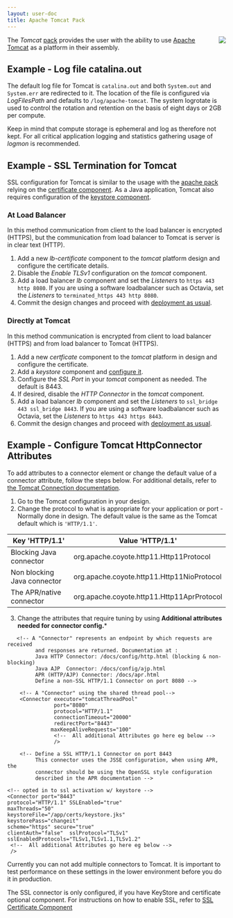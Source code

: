 ```yaml
---
layout: user-doc
title: Apache Tomcat Pack
---
```


<img src="/assets/img/logos/integrations/tomcat.png" align="right"/>

The _Tomcat_ [pack](./packs.html) provides the user with the ability to use
[Apache Tomcat](http://tomcat.apache.org/) as a platform in their assembly.


## Example -  Log file catalina.out

The default log file for Tomcat is `catalina.out` and both `System.out` and
`System.err` are redirected to it. The location of the file is configured via
_LogFilesPath_ and defaults to `/log/apache-tomcat`. The system logrotate is
used to control the rotation and retention on the basis of eight days or 2GB per
compute.

Keep in mind that compute storage is ephemeral and log as therefore not
kept. For all critical application logging and statistics gathering usage of
_logmon_ is recommended.

## Example - SSL Termination for Tomcat 

SSL configuration for Tomcat is similar to the usage with the
[apache pack](./apache-http-server-pack.html) relying on the
[certificate component](./certificate-component.html). As a Java
application, Tomcat also requires configuration of the
[keystore component](./keystore-component.html).

### At Load Balancer

In this method communication from client to the load balancer is encrypted
(HTTPS), but the communication from load balancer to Tomcat is server is in
clear text (HTTP).

1. Add a new _lb-certificate_ component to the _tomcat_ platform design and
   configure the certificate details.
2. Disable the _Enable TLSv1_ configuration on the _tomcat_ component.
3. Add a load balancer _lb_ component and set the _Listeners_ to `https 443 http
   8080`.  If you are using a software loadbalancer such as Octavia, set the _Listeners_
   to `terminated_https 443 http 8080`.
4. Commit the design changes and proceed with
   [deployment as usual](./components.html).

### Directly at Tomcat 

In this method communication is encrypted from client to load balancer (HTTPS)
and from load balancer to Tomcat (HTTPS).

1. Add a new _certficate_ component to the _tomcat_ platform in design and
   configure the certificate.
2. Add a _keystore_ component and [configure it](./keystore-component.html).
3. Configure the _SSL Port_ in your _tomcat_ component as needed. The default is
   8443.
4. If desired, disable the _HTTP Connector_ in the _tomcat_ component.
5. Add a load balancer _lb_ component and set the _Listeners_ to `ssl_bridge 443
   ssl_bridge 8443`.  If you are using a software loadbalancer such as Octavia,
   set the _Listeners_ to `https 443 https 8443`.
6. Commit the design changes and proceed with
   [deployment as usual](./components.html).

## Example - Configure Tomcat HttpConnector Attributes

To add attributes to a connector element or change the default value of a
connector attribute, follow the steps below.  For additional details, refer to
[the Tomcat Connection documentation](http://tomcat.apache.org/tomcat-8.0-doc/config/http.html).

1. Go to the Tomcat configuration in your design.
2. Change the protocol to what is appropriate for your application or port -
   Normally done in design. The default value is the same as the Tomcat default
   which is `'HTTP/1.1'`.

|Key 'HTTP/1.1'                 | Value 'HTTP/1.1'                            |
|-------------------------------|---------------------------------------------|
|Blocking Java connector        |   org.apache.coyote.http11.Http11Protocol   |
|Non blocking Java connector    |   org.apache.coyote.http11.Http11NioProtocol|
|The APR/native connector       |   org.apache.coyote.http11.Http11AprProtocol|

3. Change the attributes that require tuning by using **Additional attributes
   needed for connector config.***

```
   <!-- A "Connector" represents an endpoint by which requests are received
         and responses are returned. Documentation at :
         Java HTTP Connector: /docs/config/http.html (blocking & non-blocking)
         Java AJP  Connector: /docs/config/ajp.html
         APR (HTTP/AJP) Connector: /docs/apr.html
         Define a non-SSL HTTP/1.1 Connector on port 8080 -->

    <!-- A "Connector" using the shared thread pool-->
    <Connector executor="tomcatThreadPool"
               port="8080"
               protocol="HTTP/1.1"
               connectionTimeout="20000"
               redirectPort="8443"
              maxKeepAliveRequests="100"
               <!--  All additional Attributes go here eg below -->
               />

    <!-- Define a SSL HTTP/1.1 Connector on port 8443
         This connector uses the JSSE configuration, when using APR, the
         connector should be using the OpenSSL style configuration
         described in the APR documentation -->

<!-- opted in to ssl activation w/ keystore -->
<Connector port="8443"
protocol="HTTP/1.1" SSLEnabled="true"
maxThreads="50"
keystoreFile="/app/certs/keystore.jks"
keystorePass="changeit"
scheme="https" secure="true"
clientAuth="false"  sslProtocol="TLSv1" sslEnabledProtocols="TLSv1,TLSv1.1,TLSv1.2"
 <!--  All additional Attributes go here eg below -->
 />
```

Currently you can not add multiple connectors to Tomcat. It is important to test
performance on these settings in the lower environment before you do it in
production.

The SSL connector is only configured, if you have KeyStore and certificate
optional component. For instructions on how to enable SSL, refer to <a
href="/user/design/certificate-component.html">SSL Certificate Component</a>
